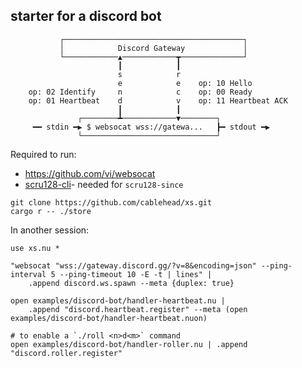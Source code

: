 ## starter for a discord bot

```
           ┌────────────────────────────────────────┐
           │            Discord Gateway             │
           └────────────▲────────────┳──────────────┘
                        ┃            ┃
                        s            r
                        e            e    op: 10 Hello
    op: 02 Identify     n            c    op: 00 Ready
    op: 01 Heartbeat    d            v    op: 11 Heartbeat ACK
                        ┃            ┃
               ┌────────┻────────────▼────────┐
     ━━ stdin ━▶ $ websocat wss://gatewa...   ┣━ stdout ━▶
               └──────────────────────────────┘
```

Required to run:

- https://github.com/vi/websocat
- [scru128-cli](https://github.com/cablehead/scru128-cli)- needed for `scru128-since`

```
git clone https://github.com/cablehead/xs.git
cargo r -- ./store
```

In another session:

```nushell
use xs.nu *

"websocat "wss://gateway.discord.gg/?v=8&encoding=json" --ping-interval 5 --ping-timeout 10 -E -t | lines" |
    .append discord.ws.spawn --meta {duplex: true}

open examples/discord-bot/handler-heartbeat.nu |
    .append "discord.heartbeat.register" --meta (open examples/discord-bot/handler-heartbeat.nuon)

# to enable a `./roll <n>d<m>` command
open examples/discord-bot/handler-roller.nu | .append "discord.roller.register"
```
